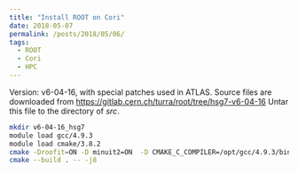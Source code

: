 ```yaml
---
title: "Install ROOT on Cori"
date: 2018-05-07
permalink: /posts/2018/05/06/
tags:
  - ROOT
  - Cori
  - HPC
---
```

Version: v6-04-16, with special patches used in ATLAS.
Source files are downloaded from https://gitlab.cern.ch/turra/root/tree/hsg7-v6-04-16
Untar this file to the directory of _src_.
```bash
mkdir v6-04-16_hsg7
module load gcc/4.9.3
module load cmake/3.8.2
cmake -Droofit=ON -D minuit2=ON  -D CMAKE_C_COMPILER=/opt/gcc/4.9.3/bin/gcc -D CMAKE_CXX_COMPILER=/opt/gcc/4.9.3/bin/g++ ../src/
cmake --build . -- -j8
```
